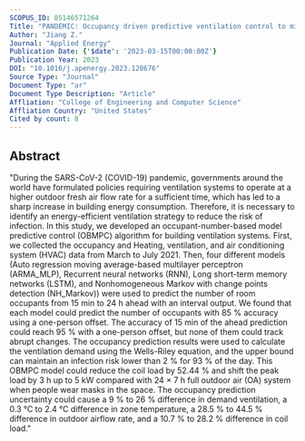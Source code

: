 ```yaml
---
SCOPUS_ID: 85146571264
Title: "PANDEMIC: Occupancy driven predictive ventilation control to minimize energy consumption and infection risk"
Author: "Jiang Z."
Journal: "Applied Energy"
Publication Date: {'$date': '2023-03-15T00:00:00Z'}
Publication Year: 2023
DOI: "10.1016/j.apenergy.2023.120676"
Source Type: "Journal"
Document Type: "ar"
Document Type Description: "Article"
Affliation: "College of Engineering and Computer Science"
Affliation Country: "United States"
Cited by count: 8
---
```


## Abstract
"During the SARS-CoV-2 (COVID-19) pandemic, governments around the world have formulated policies requiring ventilation systems to operate at a higher outdoor fresh air flow rate for a sufficient time, which has led to a sharp increase in building energy consumption. Therefore, it is necessary to identify an energy-efficient ventilation strategy to reduce the risk of infection. In this study, we developed an occupant-number-based model predictive control (OBMPC) algorithm for building ventilation systems. First, we collected the occupancy and Heating, ventilation, and air conditioning system (HVAC) data from March to July 2021. Then, four different models (Auto regression moving average-based multilayer perceptron (ARMA_MLP), Recurrent neural networks (RNN), Long short-term memory networks (LSTM), and Nonhomogeneous Markov with change points detection (NH_Markov)) were used to predict the number of room occupants from 15 min to 24 h ahead with an interval output. We found that each model could predict the number of occupants with 85 % accuracy using a one-person offset. The accuracy of 15 min of the ahead prediction could reach 95 % with a one-person offset, but none of them could track abrupt changes. The occupancy prediction results were used to calculate the ventilation demand using the Wells-Riley equation, and the upper bound can maintain an infection risk lower than 2 % for 93 % of the day. This OBMPC model could reduce the coil load by 52.44 % and shift the peak load by 3 h up to 5 kW compared with 24 × 7 h full outdoor air (OA) system when people wear masks in the space. The occupancy prediction uncertainty could cause a 9 % to 26 % difference in demand ventilation, a 0.3 °C to 2.4 °C difference in zone temperature, a 28.5 % to 44.5 % difference in outdoor airflow rate, and a 10.7 % to 28.2 % difference in coil load."
